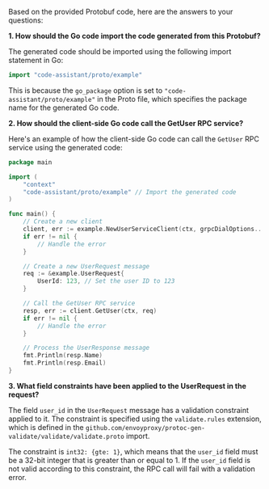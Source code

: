 Based on the provided Protobuf code, here are the answers to your questions:

**1. How should the Go code import the code generated from this Protobuf?**

The generated code should be imported using the following import statement in Go:

```go
import "code-assistant/proto/example"
```

This is because the `go_package` option is set to `"code-assistant/proto/example"` in the Proto file, which specifies the package name for the generated Go code.

**2. How should the client-side Go code call the GetUser RPC service?**

Here's an example of how the client-side Go code can call the `GetUser` RPC service using the generated code:

```go
package main

import (
    "context"
    "code-assistant/proto/example" // Import the generated code
)

func main() {
    // Create a new client
    client, err := example.NewUserServiceClient(ctx, grpcDialOptions...)
    if err != nil {
        // Handle the error
    }

    // Create a new UserRequest message
    req := &example.UserRequest{
        UserId: 123, // Set the user ID to 123
    }

    // Call the GetUser RPC service
    resp, err := client.GetUser(ctx, req)
    if err != nil {
        // Handle the error
    }

    // Process the UserResponse message
    fmt.Println(resp.Name)
    fmt.Println(resp.Email)
}
```

**3. What field constraints have been applied to the UserRequest in the request?**

The field `user_id` in the `UserRequest` message has a validation constraint applied to it. The constraint is specified using the `validate.rules` extension, which is defined in the `github.com/envoyproxy/protoc-gen-validate/validate/validate.proto` import.

The constraint is `int32: {gte: 1}`, which means that the `user_id` field must be a 32-bit integer that is greater than or equal to 1. If the `user_id` field is not valid according to this constraint, the RPC call will fail with a validation error.
